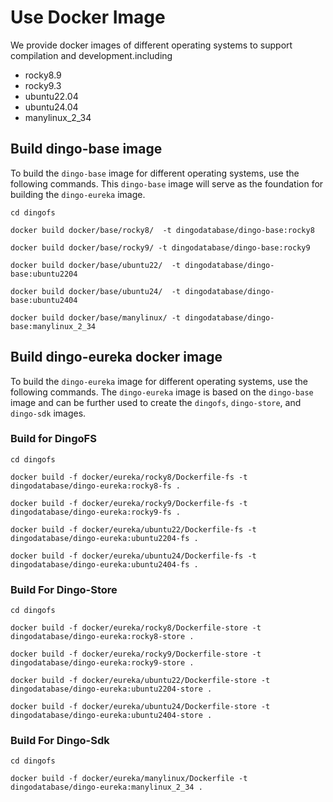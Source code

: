 # Use Docker Image

We provide docker images of different operating systems to support compilation and development.including

- rocky8.9
- rocky9.3
- ubuntu22.04
- ubuntu24.04
- manylinux_2_34

## Build dingo-base image

To build the `dingo-base` image for different operating systems, use the following commands. This `dingo-base` image will serve as the foundation for building the `dingo-eureka` image.

``````
cd dingofs 

docker build docker/base/rocky8/  -t dingodatabase/dingo-base:rocky8

docker build docker/base/rocky9/ -t dingodatabase/dingo-base:rocky9

docker build docker/base/ubuntu22/  -t dingodatabase/dingo-base:ubuntu2204

docker build docker/base/ubuntu24/  -t dingodatabase/dingo-base:ubuntu2404

docker build docker/base/manylinux/ -t dingodatabase/dingo-base:manylinux_2_34

``````

## Build dingo-eureka docker image

To build the `dingo-eureka` image for different operating systems, use the following commands. The `dingo-eureka` image is based on the `dingo-base` image and can be further used to create the `dingofs`, `dingo-store`, and `dingo-sdk` images.

### Build for DingoFS
``````
cd dingofs 

docker build -f docker/eureka/rocky8/Dockerfile-fs -t dingodatabase/dingo-eureka:rocky8-fs .

docker build -f docker/eureka/rocky9/Dockerfile-fs -t dingodatabase/dingo-eureka:rocky9-fs .

docker build -f docker/eureka/ubuntu22/Dockerfile-fs -t dingodatabase/dingo-eureka:ubuntu2204-fs .

docker build -f docker/eureka/ubuntu24/Dockerfile-fs -t dingodatabase/dingo-eureka:ubuntu2404-fs .

``````

### Build For Dingo-Store
``````
cd dingofs 

docker build -f docker/eureka/rocky8/Dockerfile-store -t dingodatabase/dingo-eureka:rocky8-store .

docker build -f docker/eureka/rocky9/Dockerfile-store -t dingodatabase/dingo-eureka:rocky9-store .

docker build -f docker/eureka/ubuntu22/Dockerfile-store -t dingodatabase/dingo-eureka:ubuntu2204-store .

docker build -f docker/eureka/ubuntu24/Dockerfile-store -t dingodatabase/dingo-eureka:ubuntu2404-store .

``````
### Build For Dingo-Sdk
``````
cd dingofs 

docker build -f docker/eureka/manylinux/Dockerfile -t dingodatabase/dingo-eureka:manylinux_2_34 .
``````
